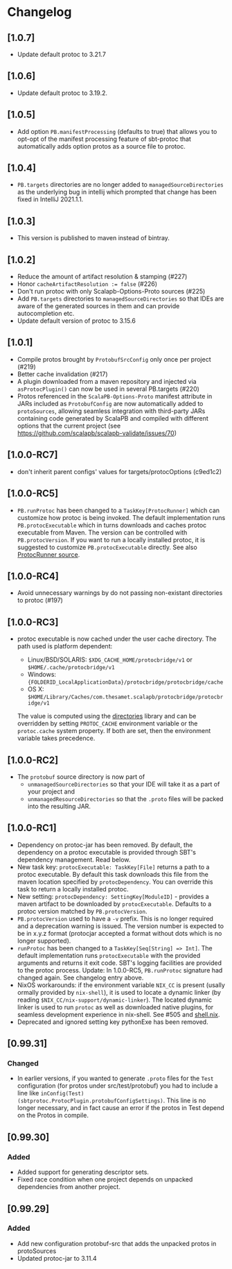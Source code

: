 # Changelog

## [1.0.7]
* Update default protoc to 3.21.7

## [1.0.6]
* Update default protoc to 3.19.2.

## [1.0.5]
* Add option `PB.manifestProcessing` (defaults to true) that allows you to
  opt-opt of the manifest processing feature of sbt-protoc that automatically
  adds option protos as a source file to protoc.

## [1.0.4]
* `PB.targets` directories are no longer added to `managedSourceDirectories` as the underlying bug in intellij which prompted that change has been fixed in IntelliJ 2021.1.1.

## [1.0.3]
  * This version is published to maven instead of bintray.

## [1.0.2]
* Reduce the amount of artifact resolution & stamping (#227)
* Honor `cacheArtifactResolution := false` (#226)
* Don't run protoc with only Scalapb-Options-Proto sources (#225)
* Add `PB.targets` directories to `managedSourceDirectories` so that IDEs are aware of the generated sources in them and can provide autocompletion etc.
* Update default version of protoc to 3.15.6

## [1.0.1]
* Compile protos brought by `ProtobufSrcConfig` only once per project (#219)
* Better cache invalidation (#217)
* A plugin downloaded from a maven repository and injected via `asProtocPlugin()` can now be used in several PB.targets (#220)
* Protos referenced in the `ScalaPB-Options-Proto` manifest attribute in JARs included as `ProtobufConfig` are now automatically added to `protoSources`, allowing seamless integration with third-party JARs containing code generated by ScalaPB and compiled with different options that the current project (see https://github.com/scalapb/scalapb-validate/issues/70)

## [1.0.0-RC7]
* don't inherit parent configs' values for targets/protocOptions (c9ed1c2)

## [1.0.0-RC5]
* `PB.runProtoc` has been changed to a `TaskKey[ProtocRunner]` which can customize how protoc is being invoked. The default implementation runs `PB.protocExecutable` which in turns downloads and caches protoc executable from Maven. The version can be controlled with `PB.protocVersion`. If you want to run a locally installed protoc, it is suggested to customize `PB.protocExecutable` directly. See also [ProtocRunner source](https://github.com/scalapb/protoc-bridge/blob/665309d2c05cc45752d3800592cf3f191c5f6a63/bridge/src/main/scala/protocbridge/ProtocRunner.scala).

## [1.0.0-RC4]
* Avoid unnecessary warnings by do not passing non-existant directories to protoc (#197)

## [1.0.0-RC3]
* protoc executable is now cached under the user cache directory. The path
  used is platform dependent:
  * Linux/BSD/SOLARIS: `$XDG_CACHE_HOME/protocbridge/v1` or `$HOME/.cache/protocbridge/v1`
  * Windows: `{FOLDERID_LocalApplicationData}/protocbridge/protocbridge/cache`
  * OS X: `$HOME/Library/Caches/com.thesamet.scalapb/protocbridge/protocbridge/v1`

  The value is computed using the [directories](https://github.com/dirs-dev/directories-jvm) library
  and can be overridden by setting `PROTOC_CACHE` environment variable or the
  `protoc.cache` system property. If both are set, then the environment
  variable takes precedence.

## [1.0.0-RC2]
* The `protobuf` source directory is now part of
  * `unmanagedSourceDirectories` so that your IDE will take it as a part of your project and
  * `unmanagedResourceDirectories` so that the `.proto` files will be packed into the resulting JAR.

## [1.0.0-RC1]
* Dependency on protoc-jar has been removed. By default, the dependency on a protoc executable is provided
  through SBT's dependency management. Read below.
* New task key: `protocExecutable: TaskKey[File]` returns a path to a protoc executable.
  By default this task downloads this file from the maven location specified by `protocDependency`.
  You can override this task to return a locally installed protoc.
* New setting: `protocDependency: SettingKey[ModuleID]` - provides a maven artifact to be downloaded
  by `protocExecutable`. Defaults to a protoc version matched by `PB.protocVersion`.
* `PB.protocVersion` used to have a `-v` prefix. This is no longer required and a deprecation warning is issued. The version number is expected to be in x.y.z format (protocjar accepted a format without dots which is no longer supported).
* `runProtoc` has been changed to a `TaskKey[Seq[String] => Int]`. The default implementation runs `protocExecutable`
  with the provided arguments and returns it exit code. SBT's logging facilities are provided to the protoc process. Update: In 1.0.0-RC5, `PB.runProtoc` signature had changed again. See changelog entry above.
* NixOS workarounds: if the environment variable `NIX_CC` is present (usally ormally provided by `nix-shell`), it is used to locate a dynamic linker (by reading `$NIX_CC/nix-support/dynamic-linker`). The located dynamic linker is used to run `protoc` as well as downloaded native plugins, for seamless development experience in nix-shell. See #505 and [shell.nix](https://github.com/thesamet/sbt-protoc/blob/master/shell.nix).
* Deprecated and ignored setting key pythonExe has been removed.

## [0.99.31]

### Changed
- In earlier versions, if you wanted to generate `.proto` files for the `Test` configuration (for protos under src/test/protobuf)
you had to include a line like `inConfig(Test)(sbtprotoc.ProtocPlugin.protobufConfigSettings)`.
This line is no longer necessary, and in fact cause an error if the protos in
Test depend on the Protos in compile.

## [0.99.30]
### Added
* Added support for generating descriptor sets.
* Fixed race condition when one project depends on unpacked dependencies from
  another project.

## [0.99.29]
### Added
- Add new configuration protobuf-src that adds the unpacked protos in protoSources
- Updated protoc-jar to 3.11.4

